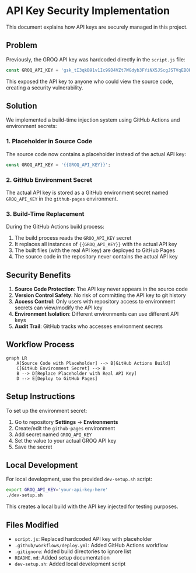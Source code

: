 # API Key Security Implementation

This document explains how API keys are securely managed in this project.

## Problem

Previously, the GROQ API key was hardcoded directly in the `script.js` file:

```javascript
const GROQ_API_KEY = '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';
```

This exposed the API key to anyone who could view the source code, creating a security vulnerability.

## Solution

We implemented a build-time injection system using GitHub Actions and environment secrets:

### 1. Placeholder in Source Code

The source code now contains a placeholder instead of the actual API key:

```javascript
const GROQ_API_KEY = '{{GROQ_API_KEY}}';
```

### 2. GitHub Environment Secret

The actual API key is stored as a GitHub environment secret named `GROQ_API_KEY` in the `github-pages` environment.

### 3. Build-Time Replacement

During the GitHub Actions build process:

1. The build process reads the `GROQ_API_KEY` secret
2. It replaces all instances of `{{GROQ_API_KEY}}` with the actual API key
3. The built files (with the real API key) are deployed to GitHub Pages
4. The source code in the repository never contains the actual API key

## Security Benefits

1. **Source Code Protection**: The API key never appears in the source code
2. **Version Control Safety**: No risk of committing the API key to git history
3. **Access Control**: Only users with repository access to environment secrets can view/modify the API key
4. **Environment Isolation**: Different environments can use different API keys
5. **Audit Trail**: GitHub tracks who accesses environment secrets

## Workflow Process

```mermaid
graph LR
    A[Source Code with Placeholder] --> B[GitHub Actions Build]
    C[GitHub Environment Secret] --> B
    B --> D[Replace Placeholder with Real API Key]
    D --> E[Deploy to GitHub Pages]
```

## Setup Instructions

To set up the environment secret:

1. Go to repository **Settings** → **Environments**
2. Create/edit the `github-pages` environment
3. Add secret named `GROQ_API_KEY`
4. Set the value to your actual GROQ API key
5. Save the secret

## Local Development

For local development, use the provided `dev-setup.sh` script:

```bash
export GROQ_API_KEY='your-api-key-here'
./dev-setup.sh
```

This creates a local build with the API key injected for testing purposes.

## Files Modified

- `script.js`: Replaced hardcoded API key with placeholder
- `.github/workflows/deploy.yml`: Added GitHub Actions workflow
- `.gitignore`: Added build directories to ignore list
- `README.md`: Added setup documentation
- `dev-setup.sh`: Added local development script
